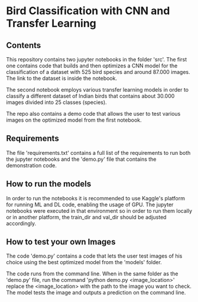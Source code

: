 # Bird Classification with CNN and Transfer Learning

## Contents

This repository contains two jupyter notebooks in the folder 'src'. The first one contains code that builds and then optimizes a CNN model for the classification of a dataset with 525 bird species and around 87.000 images. The link to the dataset is inside the notebook.

The second notebook employs various transfer learning models in order to classify a different dataset of Indian birds that contains about 30.000 images divided into 25 classes (species).

The repo also contains a demo code that allows the user to test various images on the optimized model from the first notebook.

## Requirements

The file 'requirements.txt' contains a full list of the requirements to run both the jupyter notebooks and the 'demo.py' file that contains the demonstration code.

## How to run the models

In order to run the notebooks it is recommended to use Kaggle's platform for running ML and DL code, enabling the usage of GPU. The jupyter notebooks were executed in that environment so in order to run them locally or in another platform, the train_dir and val_dir should be adjusted accordingly.

## How to test your own Images

The code 'demo.py' contains a code that lets the user test images of his choice using the best optimized model from the 'models' folder.

The code runs from the command line. When in the same folder as the 'demo.py' file, run the command 'python demo.py <image_location>' replace the <image_location> with the path to the image you want to check. The model tests the image and outputs a prediction on the command line.
